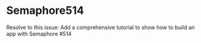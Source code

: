 # Semaphore514
Resolve to this issue: Add a comprehensive tutorial to show how to build an app with Semaphore #514
